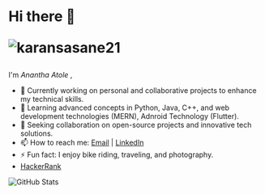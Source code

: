<!--## Hi there 👋
-->

<!--
**Atoleanantha/Atoleanantha** is a ✨ _special_ ✨ repository because its `README.md` (this file) appears on your GitHub profile.

Here are some ideas to get you started:

- 🔭 I’m currently working on ...
- 🌱 I’m currently learning ...
- 👯 I’m looking to collaborate on ...
- 🤔 I’m looking for help with ...
- 💬 Ask me about ...
- 📫 How to reach me: ...
- 😄 Pronouns: ...
- ⚡ Fun fact: ...
- [LeetCode](https://leetcode.com/u/manojpisepatil/)
-->
# Hi there 👋  <p > <img src="https://komarev.com/ghpvc/?username=karansasane21&label=Profile%20views&color=0e75b6&style=flat" alt="karansasane21" /> </p>

I'm *Anantha Atole* ,

- 🔭 Currently working on personal and collaborative projects to enhance my technical skills.
- 🌱 Learning advanced concepts in Python, Java, C++, and web development technologies (MERN), Adnroid Technology (Flutter).
- 👯 Seeking collaboration on open-source projects and innovative tech solutions.
- 📫 How to reach me: [Email](mailto:atoleanantha03@gmail.com) | [LinkedIn](https://www.linkedin.com/in/anantha-atole-91726a255/)
- ⚡ Fun fact: I enjoy bike riding, traveling, and photography.
- [HackerRank](https://www.hackerrank.com/profile/atoleanantha06)


![GitHub Stats](https://github-readme-stats.vercel.app/api?username=Atoleanantha&show_icons=true&theme=radical)
